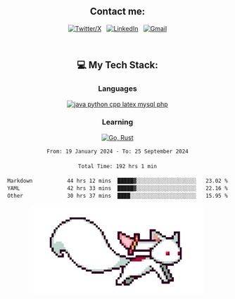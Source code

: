 

<div align="center">

## Contact me:

[![Twitter/X](https://skillicons.dev/icons?i=twitter)](https://twitter.com/erikskopp) &nbsp;
[![LinkedIn](https://skillicons.dev/icons?i=linkedin)](www.linkedin.com/in/erik-skopp) &nbsp;
[![Gmail](https://skillicons.dev/icons?i=gmail)](mailto:skopp.erik+github@gmail.com)

<div align="center">
<br>

## 💻 My Tech Stack:

### Languages

[![java python cpp latex mysql php](https://skillicons.dev/icons?i=java,python,cpp,latex,mysql,php)](https://skillicons.dev)

### Learning

[![Go, Rust](https://skillicons.dev/icons?i=go,rust)](https://skillicons.dev)

<center>


<!--START_SECTION:waka-->

```txt
From: 19 January 2024 - To: 25 September 2024

Total Time: 192 hrs 1 min

Markdown           44 hrs 12 mins  █████▓░░░░░░░░░░░░░░░░░░░   23.02 %
YAML               42 hrs 33 mins  █████▓░░░░░░░░░░░░░░░░░░░   22.16 %
Other              30 hrs 37 mins  ████░░░░░░░░░░░░░░░░░░░░░   15.95 %
```

<!--END_SECTION:waka-->


<img src="kyubey.gif" alt="Alt-Text" title="" >
